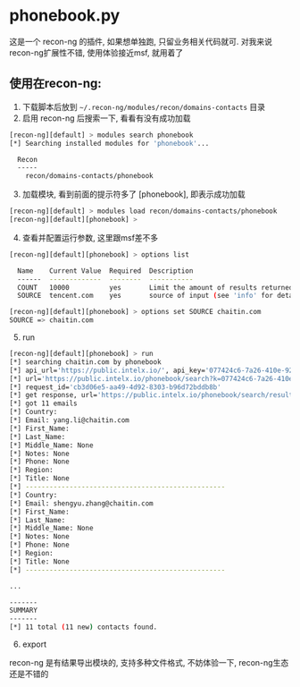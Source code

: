 # phonebook.py

这是一个 recon-ng 的插件, 如果想单独跑, 只留业务相关代码就可. 对我来说recon-ng扩展性不错, 使用体验接近msf, 就用着了

## 使用在recon-ng:

1. 下载脚本后放到 `~/.recon-ng/modules/recon/domains-contacts` 目录
2. 启用 recon-ng 后搜索一下, 看看有没有成功加载
```bash
[recon-ng][default] > modules search phonebook
[*] Searching installed modules for 'phonebook'...

  Recon
  -----
    recon/domains-contacts/phonebook
```

3. 加载模块, 看到前面的提示符多了 [phonebook], 即表示成功加载
```bash
[recon-ng][default] > modules load recon/domains-contacts/phonebook
[recon-ng][default][phonebook] > 
```

4. 查看并配置运行参数, 这里跟msf差不多
```bash
[recon-ng][default][phonebook] > options list

  Name    Current Value  Required  Description
  ------  -------------  --------  -----------
  COUNT   10000          yes       Limit the amount of results returned. (10000 default)
  SOURCE  tencent.com    yes       source of input (see 'info' for details)

[recon-ng][default][phonebook] > options set SOURCE chaitin.com
SOURCE => chaitin.com
```

5. run
```bash
[recon-ng][default][phonebook] > run
[*] searching chaitin.com by phonebook
[*] api_url='https://public.intelx.io/', api_key='077424c6-7a26-410e-9269-c9ac546886a4'
[*] url='https://public.intelx.io/phonebook/search?k=077424c6-7a26-410e-9269-c9ac546886a4', data='{"term": "chaitin.com", "maxresults": 10000, "media": 0, "target": 2, "terminate": [], "timeout": 20}'
[*] request_id='cb3d06e5-aa49-4d92-8303-b96d72bddb8b'
[*] get response, url='https://public.intelx.io/phonebook/search/result?k=077424c6-7a26-410e-9269-c9ac546886a4&id=cb3d06e5-aa49-4d92-8303-b96d72bddb8b&limit=10000'
[*] got 11 emails
[*] Country: 
[*] Email: yang.li@chaitin.com
[*] First_Name: 
[*] Last_Name: 
[*] Middle_Name: None
[*] Notes: None
[*] Phone: None
[*] Region: 
[*] Title: None
[*] --------------------------------------------------
[*] Country: 
[*] Email: shengyu.zhang@chaitin.com
[*] First_Name: 
[*] Last_Name: 
[*] Middle_Name: None
[*] Notes: None
[*] Phone: None
[*] Region: 
[*] Title: None
[*] --------------------------------------------------

...

-------
SUMMARY
-------
[*] 11 total (11 new) contacts found.
```

6. export

recon-ng 是有结果导出模块的, 支持多种文件格式, 不妨体验一下, recon-ng生态还是不错的